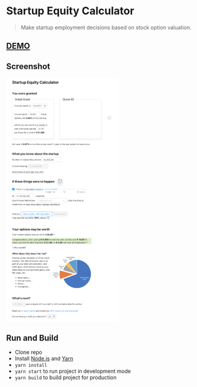 Startup Equity Calculator
===

> Make startup employment decisions based on stock option valuation.

## [DEMO](https://shan.io/startup-equity-calculator/)

## Screenshot

<img src="screenshot.png?raw=true" width="300" height="auto" alt="Application screenshot">

## Run and Build

- Clone repo
- Install [Node.js](https://nodejs.org) and [Yarn](https://yarnpkg.com)
- `yarn install`
- `yarn start` to run project in development mode
- `yarn build` to build project for production
